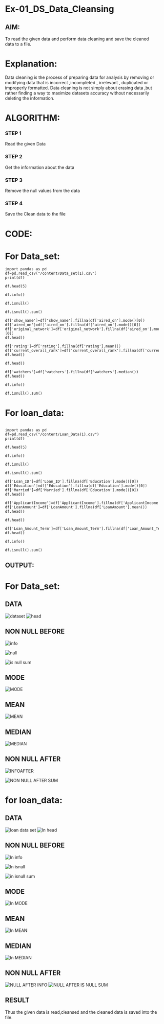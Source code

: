 # Ex-01_DS_Data_Cleansing


## AIM:
To read the given data and perform data cleaning and save the cleaned data to a file. 

# Explanation:
Data cleaning is the process of preparing data for analysis by removing or modifying data that is incorrect ,incompleted , irrelevant , duplicated or improperly formatted. 
Data cleaning is not simply about erasing data ,but rather finding a way to maximize datasets accuracy without necessarily deleting the information. 

# ALGORITHM:
### STEP 1
Read the given Data
### STEP 2
Get the information about the data
### STEP 3
Remove the null values from the data
### STEP 4
Save the Clean data to the file

# CODE:
# For Data_set:
```
import pandas as pd
df=pd.read_csv("/content/Data_set(1).csv")
print(df)

df.head(5)

df.info()

df.isnull()

df.isnull().sum()

df['show_name']=df['show_name'].fillna(df['aired_on'].mode()[0])
df['aired_on']=df['aired_on'].fillna(df['aired_on'].mode()[0])
df['original_network']=df['original_network'].fillna(df['aired_on'].mode()[0])
df.head()

df['rating']=df['rating'].fillna(df['rating'].mean())
df['current_overall_rank']=df['current_overall_rank'].fillna(df['current_overall_rank'].mean())
df.head()

df.head()

df['watchers']=df['watchers'].fillna(df['watchers'].median())
df.head()

df.info()

df.isnull().sum()
```

# For loan_data:
```

import pandas as pd
df=pd.read_csv("/content/Loan_Data(1).csv")
print(df)

df.head(5)

df.info()

df.isnull()

df.isnull().sum()

df['Loan_ID']=df['Loan_ID'].fillna(df['Education'].mode()[0])
df['Education']=df['Education'].fillna(df['Education'].mode()[0])
df['Married']=df['Married'].fillna(df['Education'].mode()[0])
df.head()

df['ApplicantIncome']=df['ApplicantIncome'].fillna(df['ApplicantIncome'].mean())
df['LoanAmount']=df['LoanAmount'].fillna(df['LoanAmount'].mean())
df.head()

df.head()

df['Loan_Amount_Term']=df['Loan_Amount_Term'].fillna(df['Loan_Amount_Term'].median())
df.head()

df.info()

df.isnull().sum()
```
## OUTPUT:
# For Data_set:
## DATA
![dataset](https://github.com/deepikasrinivasans/ODD2023-Datascience-Ex01/assets/119393935/baffcaa2-7eb0-4df6-8b91-a11292551565)
![head](https://github.com/deepikasrinivasans/ODD2023-Datascience-Ex01/assets/119393935/e1a93e02-55ba-42f7-9993-38713bf5ed72)

## NON NULL BEFORE
![info](https://github.com/deepikasrinivasans/ODD2023-Datascience-Ex01/assets/119393935/93974ffe-1e42-440c-91da-e5fdd5d48f2f)

![null](https://github.com/deepikasrinivasans/ODD2023-Datascience-Ex01/assets/119393935/aefbf0c7-47fc-4fc5-98a4-0e77f4c2aef2)

![is null sum](https://github.com/deepikasrinivasans/ODD2023-Datascience-Ex01/assets/119393935/daa908ba-846d-43be-bce7-414c108e63b6)

## MODE
![MODE](https://github.com/deepikasrinivasans/ODD2023-Datascience-Ex01/assets/119393935/37c29955-4a6c-46f9-9bed-06f02ae432b0)

## MEAN
![MEAN](https://github.com/deepikasrinivasans/ODD2023-Datascience-Ex01/assets/119393935/efb9407d-191d-4a53-9f25-ce38ca174825)

## MEDIAN
![MEDIAN](https://github.com/deepikasrinivasans/ODD2023-Datascience-Ex01/assets/119393935/a578b7d4-7b0e-42c8-800e-1a8d463ebccb)

## NON NULL AFTER
![INFOAFTER](https://github.com/deepikasrinivasans/ODD2023-Datascience-Ex01/assets/119393935/1de1adf7-90fb-4f1e-90d2-d2e45297071b)

![NON NULL AFTER  SUM](https://github.com/deepikasrinivasans/ODD2023-Datascience-Ex01/assets/119393935/366fa0fd-d29e-4a54-9d0c-197f86585d3b)


# for loan_data:
## DATA
![loan data set](https://github.com/deepikasrinivasans/ODD2023-Datascience-Ex01/assets/119393935/b95ca805-b6f7-491f-ad87-7b4b00f40587)
![ln head](https://github.com/deepikasrinivasans/ODD2023-Datascience-Ex01/assets/119393935/537b4230-dd0b-4ee2-b3b2-bec7343acde6)

## NON NULL BEFORE
![ln info](https://github.com/deepikasrinivasans/ODD2023-Datascience-Ex01/assets/119393935/04a4de47-0667-4aa6-a22d-43458b819952)

![ln isnull](https://github.com/deepikasrinivasans/ODD2023-Datascience-Ex01/assets/119393935/1627cbf7-d6a6-4bde-9c3d-61c48bd03703)

![in  isnull sum](https://github.com/deepikasrinivasans/ODD2023-Datascience-Ex01/assets/119393935/cba59bc7-ddfa-4ab0-86f9-8ef21295ccbf)


## MODE
![ln MODE](https://github.com/deepikasrinivasans/ODD2023-Datascience-Ex01/assets/119393935/813c5f4b-a403-4bd7-8664-ed523d7a1294)

## MEAN
![ln MEAN](https://github.com/deepikasrinivasans/ODD2023-Datascience-Ex01/assets/119393935/c76ab9db-67af-4fa2-89ee-8585832002da)

## MEDIAN
![ln MEDIAN](https://github.com/deepikasrinivasans/ODD2023-Datascience-Ex01/assets/119393935/cfc05263-8e56-4c91-8ce0-638ddf330c7e)

## NON NULL AFTER  
![NULL AFTER INFO](https://github.com/deepikasrinivasans/ODD2023-Datascience-Ex01/assets/119393935/100ab1c2-ba2c-49c1-8e9c-55892e2af55d)
![NULL AFTER IS NULL SUM](https://github.com/deepikasrinivasans/ODD2023-Datascience-Ex01/assets/119393935/b3ffe5b0-9001-4ec1-baed-15c73312f76f)

## RESULT
Thus the given data is read,cleansed and the cleaned data is saved into the file.



